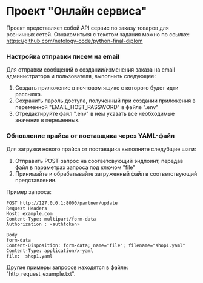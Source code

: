 # Проект "Онлайн сервиса"

Проект представляет собой API сервис по заказу товаров для розничных сетей.
Ознакомиться с текстом задания можно по ссылке: https://github.com/netology-code/python-final-diplom

### Настройка отправки писем на email

Для отправки сообщений о создании/изменения заказа на email администратора и пользователя, выполнить следующее:

1. Создать приложение в почтовом ящике с которого будет идти рассылка.
2. Сохранить пароль доступа, полученный при создании приложения в переменной "EMAIL_HOST_PASSWORD" в файле ".env"
3. Отредактируйте файл ".env" в нем указать все необходимые значения в переменных.

### Обновление прайса от поставщика через YAML-файл

Для загрузки нового прайса от поставщика выполните следубщие шаги:

1. Отправить POST-запрос на соответсвующий эндпоинт, передав файл в параметрах запроса под ключом "file"
2. Принимайте и обрабатывайте загруженный файл в соответствующий представлении.

Пример запроса:

```http request
POST http://127.0.0.1:8000/partner/update 
Request Headers
Host: example.com
Content-Type: multipart/form-data
Authorization : «authtoken»

Body
form-data
Content-Disposition: form-data; name="file"; filename="shop1.yaml"
Content-Type: application/x-yaml
file:  shop1.yaml
```

Другие примеры запросов находятся в файле: "http_request_example.txt".







